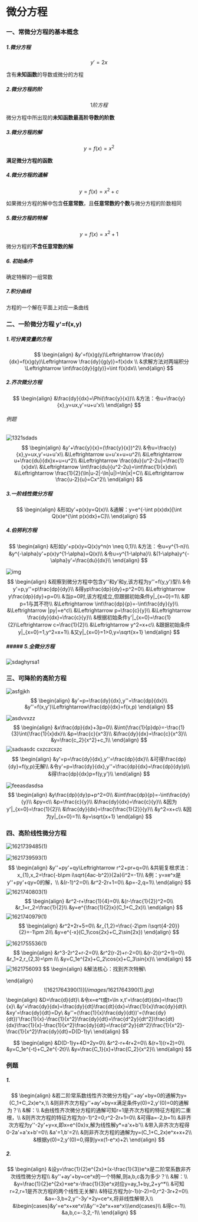 # 微分方程

### 一、常微分方程的基本概念

##### 1.微分方程

$$
y'=2x
$$

<!--more-->

含有**未知函数**的导数或微分的方程

##### 2.微分方程的阶

$$
1阶方程
$$



微分方程中所出现的**未知函数最高阶导数的阶数**

##### 3.微分方程的解

$$
y=f(x)=x^2
$$



**满足微分方程的函数**

##### 4.微分方程的通解

$$
y=f(x)=x^2+c
$$



如果微分方程的解中包含**任意常数**，且**任意常数的个数**与微分方程的阶数相同

##### 5.微分方程的特解

$$
y=f(x)=x^2+1
$$



微分方程的**不含任意常数的解**

##### 6. 初始条件

确定特解的一组常数

##### 7.积分曲线

方程的一个解在平面上对应一条曲线

### 二、一阶微分方程     y'=f(x,y) 

##### 1.可*分离*变量的方程

$$
\begin{align}
&y'=f(x)g(y)\Leftrightarrow \frac{dy}{dx}=f(x)g(y)\Leftrightarrow \frac{dy}{g(y)}=f(x)dx \\
&求解方法对两端积分\Leftrightarrow \int\frac{dy}{g(y)}=\int f(x)dx\\
\end{align}
$$

##### 2.*齐次*微分方程

$$
\begin{align}
&\frac{dy}{dx}=\Phi(\frac{y}{x})\\
&方法：令u=\frac{y}{x},y=ux,y'=u+u'x\\
\end{align}
$$

###### 例题

![1321sdads](/images/1321sdads.jpg)
$$
\begin{align}
&y'+\frac{y}{x}=(\frac{y}{x})^2\\
&令u=\frac{y}{x},y=ux,y'=u+u'x\\
&\Leftrightarrow u+u'x+u=u^2\\
&\Leftrightarrow u+\frac{du}{dx}x+u=u^2\\
&\Leftrightarrow \frac{du}{u^2-2u}=\frac{1}{x}dx\\
&\Leftrightarrow \int\frac{du}{u^2-2u}=\int\frac{1}{x}dx\\
&\Leftrightarrow \frac{1}{2}(\ln|u-2|-\ln|u|)=\ln|x|+C\\
&\Leftrightarrow \frac{u-2}{u}=Cx^2\\
\end{align}
$$

##### 3.一阶*线性*微分方程

$$
\begin{align}
&形如y'+p(x)y=Q(x)\\
&通解：y=e^{-\int p(x)dx}[\int Q(x)e^{\int p(x)dx}+C]\\
\end{align}
$$

##### 4.伯努利方程

$$
\begin{align}
&形如y'+p(x)y=Q(x)y^n(n \neq 0,1)\\
&方法：令u=y^{1-n}\\
&y^{-\alpha}y'+p(x)y^{1-\alpha}=Q(x)\\
&令u=y^{1-\alpha}\\
&(1-\alpha)y^{-\alpha}y'=\frac{du}{dx}\\
\end{align}
$$

![img](/images/0P50G64~_SZYBCKV~_$WHJG.jpg)
$$
\begin{align}
&观察到微分方程中包含y''和y'和y,该方程为y''=f(y,y')型\\
&令y'=p,y''=p\frac{dp}{dy}\\
&得yp\frac{dp}{dy}+p^2=0\\
&\Leftrightarrow y\frac{dp}{dy}+p=0\\
&当p=0时,该方程成立,但跟据初始条件y|_{x=0}=1\\
&即p=1与其不符\\
&\Leftrightarrow \int\frac{dp}{p}=-\int\frac{dy}{y}\\
&\Leftrightarrow |py|=e^c\\
&\Leftrightarrow p=\frac{c}{y}\\
&\Leftrightarrow \frac{dy}{dx}=\frac{c}{y}\\
&根据初始条件y'|_{x=0}=\frac{1}{2}\Leftrightarrow c=\frac{1}{2}\\
&\Leftrightarrow y^2=x+c\\
&跟据初始条件y|_{x=0}=1,y^2=x+1\\
&又y|_{x=0}=1>0,y=\sqrt{x+1}
\end{align}
$$

##### ##### 5.全微分方程

![sdaghyrsa1](/images/dojTOJ9EAYhkmSl.jpg)

### 三、可降阶的高阶方程

![asfgjkh](/images/asfgjkh.jpg)
$$
\begin{align}
&y'=p=\frac{dy}{dx},y''=\frac{dp}{dx}\\
&y''=f(x,y')\Leftrightarrow\frac{dp}{dx}=f(x,p)
\end{align}
$$


![asdvvxzz](/images/asdvvxzz.jpg)
$$
\begin{align}
&x\frac{dp}{dx}+3p=0\\
&\int{\frac{1}{p}dp}=-\frac{1}{3}\int{\frac{1}{x}dx}\\
&p=\frac{c}{x^3}\\
&\frac{dy}{dx}=\frac{c}{x^3}\\
&y=\frac{c_2}{x^2}+c_1\\
\end{align}
$$
![sadsasdc cxzczcxzc](/images/sadsasdc%20cxzczcxzc.jpg)
$$
\begin{align}
&y'=p=\frac{dy}{dx},y''=\frac{dp}{dx}\\
&可得\frac{dp}{dy}=f(y,p)无解\\
&令y'=p=\frac{dy}{dx},y''=\frac{dp}{dx}=\frac{dp}{dy}p\\
&得\frac{dp}{dx}p=f(y,y')\\
\end{align}
$$


![feeasdasdsa](/images/feeasdasdsa.jpg)
$$
\begin{align}
&y\frac{dp}{dy}p+p^2=0\\
&\int\frac{dp}{p}=-\int\frac{dy}{y}\\
&py=c\\
&p=\frac{c}{y}\\
&\frac{dy}{dx}=\frac{c}{y}\\
&因为y'|_{x=0}=\frac{1}{2}\\
&\frac{dy}{dx}=\frac{\frac{1}{2}}{y}\\
&y^2=x+c\\
&因为y|_{x=0}=1\\
&y=\sqrt{x+1}
\end{align}
$$

### 四、高阶线性微分方程

![1621739485(1)](/images//1621739485(1).jpg)

![1621739593(1)](/images//1621739593(1).jpg)
$$
\begin{align}
&y''+py'+qy\Leftrightarrow r^2+pr+q=0\\
&共轭复根求法：x_{1},x_2=\frac{-b\pm i\sqrt{4ac-b^2}}{2a}(i^2=-1)\\
&例：y=xe^x是y''+py'+qy=0的解，\\
&(r-1)^2=0\\
&r^2-2r+1=0\\
&p=-2,q=1\\
\end{align}
$$
![1621740803(1)](/images//1621740803(1).jpg)
$$
\begin{align}
&r^2-r+\frac{1}{4}=0\\
&(r-\frac{1}{2})^2=0\\
&r_1=r_2=\frac{1}{2}\\
&y=e^{\frac{1}{2}x}(C_1+C_2x)\\
\end{align}
$$
![1621740979(1)](/images//1621740979(1).jpg)
$$
\begin{align}
&r^2+2r+5=0\\
&r_{1,2}=\frac{-2\pm i\sqrt{4-20}}{2}=-1\pm 2i\\
&y=e^{-x}(C_1\cos{2x}+C_2\sin{2x})
\end{align}
$$

![1621755536(1)](/images/1621755536(1).jpg)
$$
\begin{align}
&r^3-2r^2+r-2=0\\
&r^2(r-2)+r-2=0\\
&(r-2)(r^2+1)=0\\
&r_1=2,r_{2,3}=\pm i\\
&y=C_1e^{2x}+C_2\cos{x}+C_3\sin{x}\\
\end{align}
$$
![1621756093](/images/1621756093.jpg)
$$
\begin{align}
&解法核心：找到齐次特解\\

\end{align}
$$
![1621764390(1)](/images/1621764390(1).jpg)
$$
\begin{align}
&D=\frac{d}{dt}\\
&令x=e^t或t=\ln x,t'=\frac{dt}{dx}=\frac{1}{x}\\
&y'=\frac{dy}{dx}=\frac{dy}{dt}\frac{dt}{dx}=\frac{1}{x}\frac{dy}{dt}\\
&xy'=\frac{dy}{dt}=Dy\\
&y''=(\frac{1}{x}\frac{dy}{dt})'=(\frac{dy}{dt})'\frac{1}{x}-\frac{1}{x^2}\frac{dy}{dt}=\frac{d^2y}{dt^2}\frac{dt}{dx}\frac{1}{x}-\frac{1}{x^2}\frac{dy}{dt}=\frac{d^2y}{dt^2}\frac{1}{x^2}-\frac{1}{x^2}\frac{dy}{dt}=D(D-1)y\\
\end{align}
$$

$$
\begin{align}
&D(D-1)y+4D+2y=0\\
&r^2-r+4r+2=0\\
&(r+1)(r+2)=0\\
&y=C_1e^{-t}+C_2e^{-2t}\\
&y=\frac{C_1}{x}+\frac{C_2}{x^2}\\
\end{align}
$$

### 例题

##### 1.

$$
\begin{align}
&若二阶常系数线性齐次微分方程y''+ay'+by=0的通解为y=(C_1+C_2x)e^x,\\
&则非齐次方程y''+ay'+by=x满足条件y(0)=2,y'(0)=0的通解为？\\
&解：\\
&由线性齐次微分方程的通解可知r=1是齐次方程的特征方程的二重根，\\
&则齐次方程的特征方程为(r-1)^2=0,r^2-2r+1=0\\
&可得a=-2,b=1\\
&非齐次方程为y''-2y'+y=x,即x=e^{0x}x,解为线性解y*=a'x+b'\\
&带入非齐次方程得0-2a'+a'x+b'=0\\
&a'=1,b'=2\\
&则非齐次方程的通解为y=(C_1+C_2x)e^x+x+2\\
&根据y(0)=2,y'(0)=0,得到y=x(1-e^x)+2\
\end{align}
$$

##### 2.

$$
\begin{align}
&设y=\frac{1}{2}e^{2x}+(x-\frac{1}{3})e^x是二阶常系数非齐次线性微分方程\\
&y''+ay'+by=ce^x的一个特解,则a,b,c各为多少？\\
&解：\\
&y=\frac{1}{2}e^{2x}+xe^x-\frac{1}{3}e^x对应y=ay_1+by_2+y^*\\
&可知r=2,r=1是齐次方程的两个线性无关解\\
&特征方程为(r-1)(r-2)=0,r^2-3r+2=0\\
&a=-3,b=2,y''-3y'+2y=ce^x,将非线性解带入\\
&\begin{cases}&y'=e^x+xe^x\\&y''=2e^x+xe^x\\\end{cases}\\
&得c=-1\\
&a,b,c=-3,2,-1\\
\end{align}
$$

